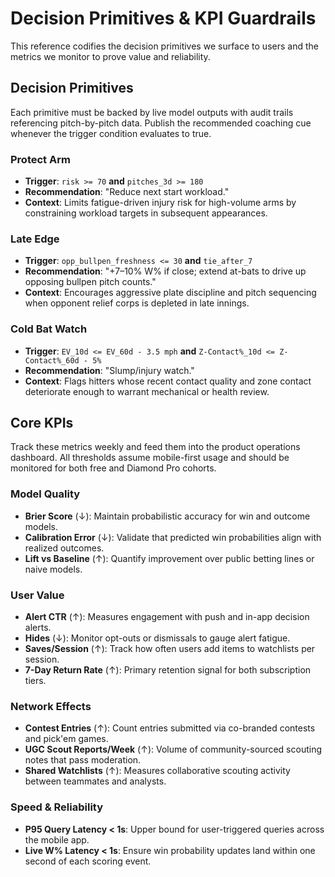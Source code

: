 # Decision Primitives & KPI Guardrails

This reference codifies the decision primitives we surface to users and the metrics we monitor to prove value and reliability.

## Decision Primitives

Each primitive must be backed by live model outputs with audit trails referencing pitch-by-pitch data. Publish the recommended coaching cue whenever the trigger condition evaluates to true.

### Protect Arm
- **Trigger**: `risk >= 70` **and** `pitches_3d >= 180`
- **Recommendation**: "Reduce next start workload."
- **Context**: Limits fatigue-driven injury risk for high-volume arms by constraining workload targets in subsequent appearances.

### Late Edge
- **Trigger**: `opp_bullpen_freshness <= 30` **and** `tie_after_7`
- **Recommendation**: "+7–10% W% if close; extend at-bats to drive up opposing bullpen pitch counts."
- **Context**: Encourages aggressive plate discipline and pitch sequencing when opponent relief corps is depleted in late innings.

### Cold Bat Watch
- **Trigger**: `EV_10d <= EV_60d - 3.5 mph` **and** `Z-Contact%_10d <= Z-Contact%_60d - 5%`
- **Recommendation**: "Slump/injury watch."
- **Context**: Flags hitters whose recent contact quality and zone contact deteriorate enough to warrant mechanical or health review.

## Core KPIs

Track these metrics weekly and feed them into the product operations dashboard. All thresholds assume mobile-first usage and should be monitored for both free and Diamond Pro cohorts.

### Model Quality
- **Brier Score** (↓): Maintain probabilistic accuracy for win and outcome models.
- **Calibration Error** (↓): Validate that predicted win probabilities align with realized outcomes.
- **Lift vs Baseline** (↑): Quantify improvement over public betting lines or naive models.

### User Value
- **Alert CTR** (↑): Measures engagement with push and in-app decision alerts.
- **Hides** (↓): Monitor opt-outs or dismissals to gauge alert fatigue.
- **Saves/Session** (↑): Track how often users add items to watchlists per session.
- **7-Day Return Rate** (↑): Primary retention signal for both subscription tiers.

### Network Effects
- **Contest Entries** (↑): Count entries submitted via co-branded contests and pick'em games.
- **UGC Scout Reports/Week** (↑): Volume of community-sourced scouting notes that pass moderation.
- **Shared Watchlists** (↑): Measures collaborative scouting activity between teammates and analysts.

### Speed & Reliability
- **P95 Query Latency < 1s**: Upper bound for user-triggered queries across the mobile app.
- **Live W% Latency < 1s**: Ensure win probability updates land within one second of each scoring event.

